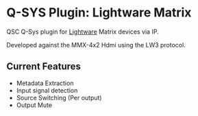 # Q-SYS Plugin: Lightware Matrix

QSC Q-Sys plugin for [Lightware](https://lightware.com/) Matrix devices via IP.

Developed against the MMX-4x2 Hdmi using the LW3 protocol.

## Current Features

- Metadata Extraction
- Input signal detection
- Source Switching (Per output)
- Output Mute
